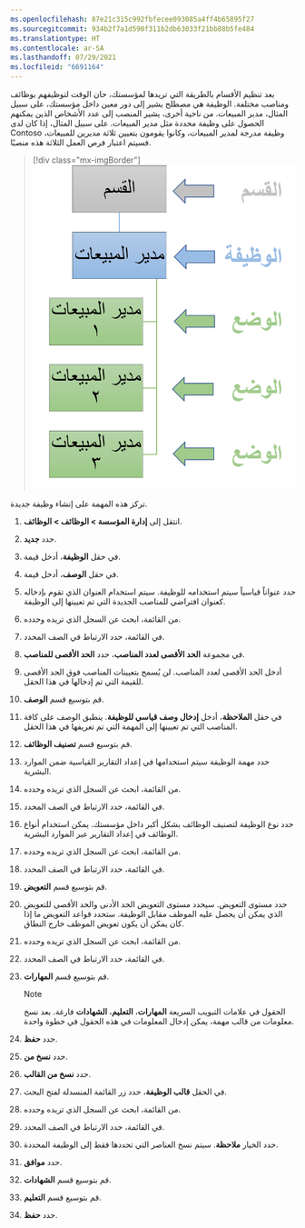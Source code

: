 ```yaml
---
ms.openlocfilehash: 87e21c315c992fbfecee093085a4ff4b65895f27
ms.sourcegitcommit: 934b2f7a1d590f311b2db63033f21bb88b5fe484
ms.translationtype: HT
ms.contentlocale: ar-SA
ms.lasthandoff: 07/29/2021
ms.locfileid: "6691164"
---
```

بعد تنظيم الأقسام بالطريقة التي تريدها لمؤسستك، حان الوقت لتوظيفهم بوظائف ومناصب مختلفة. الوظيفة هي مصطلح يشير إلى دور معين داخل مؤسستك، على سبيل المثال، مدير المبيعات. من ناحية أخرى، يشير المنصب إلى عدد الأشخاص الذين يمكنهم الحصول على وظيفة محددة مثل مدير المبيعات.
على سبيل المثال، إذا كان لدى Contoso وظيفة مدرجة لمدير المبيعات، وكانوا يقومون بتعيين ثلاثة مديرين للمبيعات، فسيتم اعتبار فرص العمل الثلاثة هذه منصبًا.

> [!div class="mx-imgBorder"]
> [![لقطة شاشة لرسم تخطيطي يوضح هيكل الأقسام والوظائف والمناصب.](../media/job.png)](../media/job.png#lightbox)

تركز هذه المهمة على إنشاء وظيفة جديدة.

1.  انتقل إلى **إدارة المؤسسة > الوظائف > الوظائف**.

1.  حدد **جديد**.

1.  في حقل **الوظيفة**، أدخل قيمة.

1.  في حقل **الوصف**، أدخل قيمة.

1.  حدد عنواناً قياسياً سيتم استخدامه للوظيفة. سيتم استخدام العنوان الذي تقوم بإدخاله كعنوان افتراضي للمناصب الجديدة التي تم تعيينها إلى الوظيفة.

1.  من القائمة، ابحث عن السجل الذي تريده وحدده.

1.  في القائمة، حدد الارتباط في الصف المحدد.

1.  في مجموعة **الحد الأقصى لعدد المناصب**، حدد **الحد الأقصى للمناصب**.

1.  أدخل الحد الأقصى لعدد المناصب. لن يُسمح بتعيينات المناصب فوق الحد الأقصى للقيمة التي تم إدخالها في هذا الحقل.

1.  قم بتوسيع قسم **الوصف**.

1.  في حقل **الملاحظة**، أدخل **إدخال وصف قياسي للوظيفة**. 
    ينطبق الوصف على كافة المناصب التي تم تعيينها إلى المهمة التي تم تعريفها في هذا الحقل.

1.  قم بتوسيع قسم **تصنيف الوظائف**.

1.  حدد مهمة الوظيفة سيتم استخدامها في إعداد التقارير القياسية ضمن الموارد البشرية.

1.  من القائمة، ابحث عن السجل الذي تريده وحدده.

1.  في القائمة، حدد الارتباط في الصف المحدد.

1.  حدد نوع الوظيفة لتصنيف الوظائف بشكل أكبر داخل مؤسستك.
    يمكن استخدام أنواع الوظائف في إعداد التقارير عبر الموارد البشرية.

1.  من القائمة، ابحث عن السجل الذي تريده وحدده.

1.  في القائمة، حدد الارتباط في الصف المحدد.

1.  قم بتوسيع قسم **التعويض**.

1.  حدد مستوى التعويض. سيحدد مستوى التعويض الحد الأدنى والحد الأقصى للتعويض الذي يمكن أن يحصل عليه الموظف مقابل الوظيفة.
    ستحدد قواعد التعويض ما إذا كان يمكن أن يكون تعويض الموظف خارج النطاق.

1.  من القائمة، ابحث عن السجل الذي تريده وحدده.

1.  في القائمة، حدد الارتباط في الصف المحدد.

1.  قم بتوسيع قسم **المهارات**.

    > [!NOTE]
    > الحقول في علامات التبويب السريعة **المهارات**، **التعليم**، **الشهادات** فارغة. بعد نسخ معلومات من قالب مهمة، يمكن إدخال المعلومات في هذه الحقول في خطوة واحدة. 

1.  حدد **حفظ**.

1.  حدد **نسخ من**.

1.  حدد **نسخ من القالب**.

1.  في الحقل **قالب الوظيفة**، حدد زر القائمة المنسدلة لفتح البحث.

1.  من القائمة، ابحث عن السجل الذي تريده وحدده.

1.  في القائمة، حدد الارتباط في الصف المحدد.

1.  حدد الخيار **ملاحظة**. سيتم نسخ العناصر التي تحددها فقط إلى الوظيفة المحددة.

1.  حدد **موافق**.

1.  قم بتوسيع قسم **الشهادات**.

1.  قم بتوسيع قسم **التعليم**.

1.  حدد **حفظ**.
